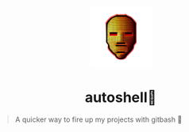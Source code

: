 <div align="center">
<img height="125" src="assets/overkill.png">
</div>

<h1 align="center">autoshell🐚</h1>

> A quicker way to fire up my projects with gitbash 🚀
